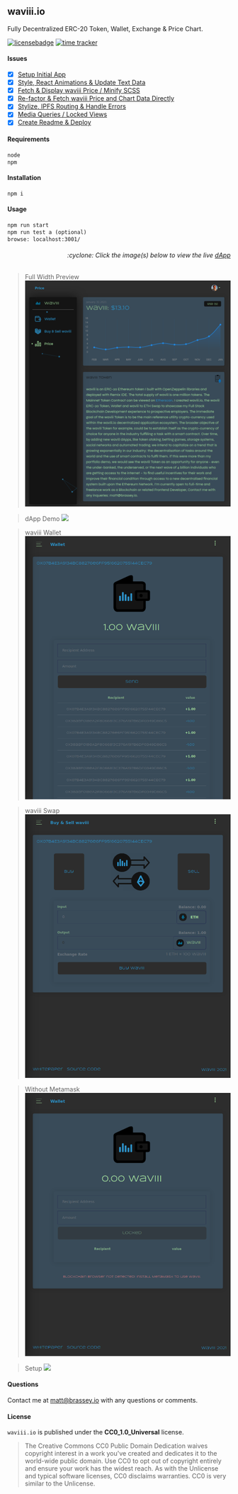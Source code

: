 ## waviii.io
Fully Decentralized ERC-20 Token, Wallet, Exchange & Price Chart. 

[![licensebadge](https://img.shields.io/badge/license-CC0_1.0_Universal-blue)](https://github.com/MBrassey/waviii.io/blob/main/LICENSE)
[![time tracker](https://wakatime.com/badge/github/MBrassey/waviii.io.svg)](https://wakatime.com/badge/github/MBrassey/waviii.io)

#### Issues

- [x] [Setup Initial App](https://github.com/MBrassey/waviii.io/issues/1)
- [x] [Style, React Animations & Update Text Data](https://github.com/MBrassey/waviii.io/issues/2)
- [x] [Fetch & Display waviii Price / Minify SCSS](https://github.com/MBrassey/waviii.io/issues/3)
- [x] [Re-factor & Fetch waviii Price and Chart Data Directly](https://github.com/MBrassey/waviii.io/issues/4)
- [x] [Stylize, IPFS Routing & Handle Errors](https://github.com/MBrassey/waviii.io/issues/5)
- [x] [Media Queries / Locked Views](https://github.com/MBrassey/waviii.io/issues/6)
- [x] [Create Readme & Deploy](https://github.com/MBrassey/waviii.io/issues/7)

#### Requirements

    node
    npm

#### Installation

    npm i

#### Usage

    npm run start
    npm run test a (optional)
    browse: localhost:3001/

<h6><p align="right">:cyclone: Click the image(s) below to view the live <a id="Screenshots" href="https://waviii.io/">dApp</a></p></h6>

> Full Width Preview
> [<img src="src/assets/img/Preview.png">](https://waviii.io/)

> dApp Demo
> [<img src="src/assets/img/Demo.gif">](https://waviii.io/)

> waviii Wallet
> [<img src="src/assets/img/Wallet.png">](https://waviii.io/)

> waviii Swap
> [<img src="src/assets/img/Swap.png">](https://waviii.io/)

> Without Metamask
> [<img src="src/assets/img/NoEth.png">](https://waviii.io/)

> Setup
> [<img src="src/assets/img/Setup.gif">](https://wakatime.com/@532855a8-3081-4600-a53d-4262beb65d14/projects/vnkbpbfjis?start=2021-01-25&end=2021-02-02)

#### Questions

Contact me at [matt@brassey.io](mailto:matt@brassey.io) with any questions or comments.

#### License

`waviii.io` is published under the **CC0_1.0_Universal** license.

> The Creative Commons CC0 Public Domain Dedication waives copyright interest in a work you've created and dedicates it to the world-wide public domain. Use CC0 to opt out of copyright entirely and ensure your work has the widest reach. As with the Unlicense and typical software licenses, CC0 disclaims warranties. CC0 is very similar to the Unlicense.
